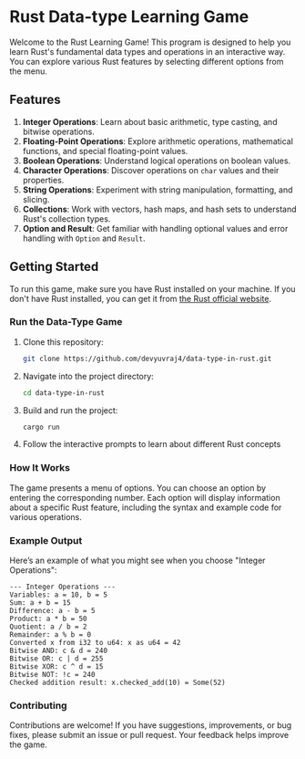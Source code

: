 # Rust Data-type Learning  Game

Welcome to the Rust Learning Game! This program is designed to help you learn Rust's fundamental data types and operations in an interactive way. You can explore various Rust features by selecting different options from the menu.

## Features

1. **Integer Operations**: Learn about basic arithmetic, type casting, and bitwise operations.
2. **Floating-Point Operations**: Explore arithmetic operations, mathematical functions, and special floating-point values.
3. **Boolean Operations**: Understand logical operations on boolean values.
4. **Character Operations**: Discover operations on `char` values and their properties.
5. **String Operations**: Experiment with string manipulation, formatting, and slicing.
6. **Collections**: Work with vectors, hash maps, and hash sets to understand Rust's collection types.
7. **Option and Result**: Get familiar with handling optional values and error handling with `Option` and `Result`.

## Getting Started

To run this game, make sure you have Rust installed on your machine. If you don't have Rust installed, you can get it from [the Rust official website](https://www.rust-lang.org/).

### Run the Data-Type Game

1. Clone this repository:
   ```bash
   git clone https://github.com/devyuvraj4/data-type-in-rust.git
2. Navigate into the project directory:
    ```bash
    cd data-type-in-rust
    ```
3. Build and run the project:
    ```bash
    cargo run
    ```
4. Follow the interactive prompts to learn about different Rust concepts

### How It Works


The game presents a menu of options. You can choose an option by entering the corresponding number. Each option will display information about a specific Rust feature, including the syntax and example code for various operations.

### Example Output

Here’s an example of what you might see when you choose "Integer Operations":
```
--- Integer Operations ---
Variables: a = 10, b = 5
Sum: a + b = 15
Difference: a - b = 5
Product: a * b = 50
Quotient: a / b = 2
Remainder: a % b = 0
Converted x from i32 to u64: x as u64 = 42
Bitwise AND: c & d = 240
Bitwise OR: c | d = 255
Bitwise XOR: c ^ d = 15
Bitwise NOT: !c = 240
Checked addition result: x.checked_add(10) = Some(52)
```


### Contributing

Contributions are welcome! If you have suggestions, improvements, or bug fixes, please submit an issue or pull request. Your feedback helps improve the game.